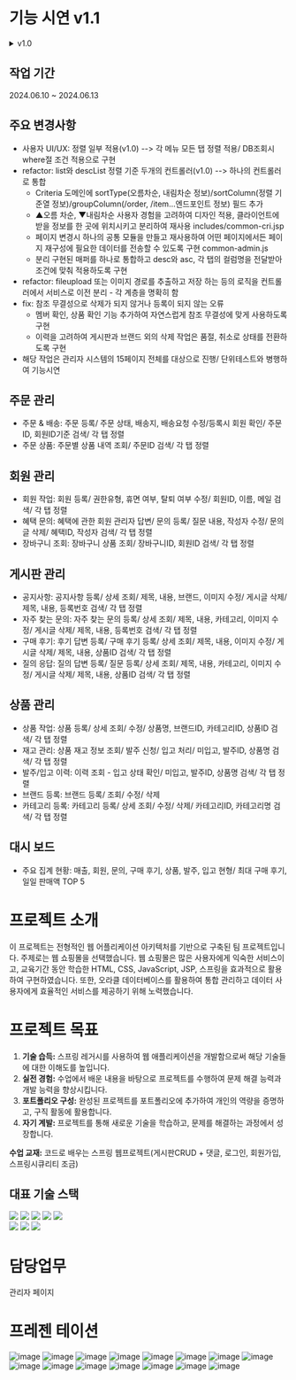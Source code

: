 # 기능 시연 v1.1
<details>
  <summary>v1.0</summary>
 
## 주문 관리
- 주문 & 배송: 주문 등록/ 주문 상태, 배송지, 배송요청 수정/ 주문ID, 회원ID기준 검색/ 주문ID 기준 정렬
- 주문 상품: 주문별 상품 내역 조회/ 주문ID 검색/ 주문상세ID 기준 정렬
  
## 회원 관리
- 회원 작업: 회원 등록/ 권한유형, 휴면 여부, 탈퇴 여부 수정/ 이력 삭제/ 회원ID, 이름, 메일 검색/ 아이디 기준 정렬
- 혜택 문의: 혜택에 관한 회원 관리자 답변/ 문의 등록/ 질문 내용, 작성자 수정/ 문의글 삭제/ 혜택ID, 작성자 검색/ 순번, 답변 기준 정렬
- 장바구니 조회: 장바구니 상품 조회/ 장바구니ID, 회원ID 검색/ 순번, 회원ID, 상품ID 기준 정렬

## 게시판 관리
- 공지사항: 공지사항 등록/ 상세 조회/ 제목, 내용, 브랜드, 이미지 수정/ 게시글 삭제/ 제목, 내용, 등록번호 검색/ 순번 기준 정렬
- 자주 찾는 문의: 자주 찾는 문의 등록/ 상세 조회/ 제목, 내용, 카테고리, 이미지 수정/ 게시글 삭제/ 제목, 내용, 등록번호 검색/ 순번 기준 정렬
- 구매 후기: 후기 답변 등록/ 구매 후기 등록/ 상세 조회/ 제목, 내용, 이미지 수정/ 게시글 삭제/ 제목, 내용, 상품ID 검색/ 순번, 제목, 작성자 기준 정렬
- 질의 응답: 질의 답변 등록/ 질문 등록/ 상세 조회/ 제목, 내용, 카테고리, 이미지 수정/ 게시글 삭제/ 제목, 내용, 상품ID 검색/ 순번, 제목, 작성자 기준 정렬


https://github.com/wjstodsss/UNKNOWN_REFACTOR/assets/68169507/cc85e459-1199-4214-b271-8058bf03dd02

https://github.com/wjstodsss/UNKNOWN_REFACTOR/assets/68169507/4d58dda6-de7b-4dba-9c1a-b1e796d76cbf

https://github.com/wjstodsss/UNKNOWN_REFACTOR/assets/68169507/4a3a4477-3b01-49f2-ae33-c1d154740706

https://github.com/wjstodsss/UNKNOWN_REFACTOR/assets/68169507/97430a08-e0f9-4965-aaae-0a2cc1fb8b1e


## 상품 관리
- 상품 작업: 상품 등록/ 상세 조회/ 수정/ 삭제/ 상품명, 브랜드ID, 카테고리ID, 상품ID 검색/ 상품ID기준 정렬
- 재고 관리: 상품 재고 정보 조회/ 발주 신청/ 입고 처리/ 미입고, 발주ID, 상품명 검색/ 상품ID, 재고량, 발주량 기준 정렬
- 발주/입고 이력: 이력 조회 - 입고 상태 확인/ 미입고, 발주ID, 상품명 검색/ 상품ID, 재고량, 발주량 기준 정렬
- 브랜드 등록: 브랜드 등록/ 조회/ 수정/ 삭제
- 카테고리 등록: 카테고리 등록/ 상세 조회/ 수정/ 삭제/ 카테고리ID, 카테고리명 검색/ 순번, 카테고리명 기준 정렬

https://github.com/wjstodsss/UNKNOWN_REFACTOR/assets/68169507/5dfe3f03-e60e-468a-a732-15acda6bda76
https://github.com/wjstodsss/UNKNOWN_REFACTOR/assets/68169507/f20a6813-16aa-4f36-bd68-75abc32e1677
https://github.com/wjstodsss/UNKNOWN_REFACTOR/assets/68169507/a685e291-3dff-4aed-ac0d-a1bff8097745
https://github.com/wjstodsss/UNKNOWN_REFACTOR/assets/68169507/d57833ea-ed8f-4555-a4cb-e9b62d185a63
https://github.com/wjstodsss/UNKNOWN_REFACTOR/assets/68169507/8f85f005-9fda-4dd4-b605-9bc805118422
https://github.com/wjstodsss/UNKNOWN_REFACTOR/assets/68169507/c6e97de8-1b11-4049-9bfd-b294f442ee63
https://github.com/wjstodsss/UNKNOWN_REFACTOR/assets/68169507/355abf66-7d2f-4c68-90d0-15aa5f0436dd
https://github.com/wjstodsss/UNKNOWN_REFACTOR/assets/68169507/d5ad6a3f-fd54-476a-8928-0b0e57df3714













## 대시 보드
- 주요 집계 현황: 매출, 회원, 문의, 구매 후기, 상품, 발주, 입고 현형/ 최대 구매 후기, 일일 판매액 TOP 5
</details>

## 작업 기간
 2024.06.10 ~ 2024.06.13
## 주요 변경사항
- 사용자 UI/UX: 정렬 일부 적용(v1.0) --> 각 메뉴 모든 탭 정렬 적용/ DB조회시 where절 조건 적용으로 구현
- refactor: list와 descList 정렬 기준 두개의 컨트롤러(v1.0) --> 하나의 컨트롤러로 통합
  - Criteria 도메인에 sortType(오름차순, 내림차순 정보)/sortColumn(정렬 기준열 정보)/groupColumn(/order, /item...엔드포인트 정보) 필드 추가
  - ▲오름 차순, ▼내림차순 사용자 경험을 고려하여 디자인 적용, 클라이언트에 받을 정보를 한 곳에 위치시키고 분리하여 재사용 includes/common-cri.jsp
  - 페이지 변경시 하나의 공통 모듈을 만들고 재사용하여 어떤 페이지에서든 페이지 재구성에 필요한 데이터를 전송할 수 있도록 구현 common-admin.js
  - 분리 구현된 매퍼를 하나로 통합하고 desc와 asc, 각 탭의 컬럼명을 전달받아 조건에 맞춰 적용하도록 구현
- refactor: fileupload 또는 이미지 경로를 추출하고 저장 하는 등의 로직을 컨트롤러에서 서비스로 이전 분리 - 각 계층을 명확히 함
- fix: 참조 무결성으로 삭제가 되지 않거나 등록이 되지 않는 오류
    - 멤버 확인, 상품 확인 기능 추가하여 자연스럽게 참조 무결성에 맞게 사용하도록 구현
    - 이력을 고려하여 게시판과 브랜드 외의 삭제 작업은 품절, 취소로 상태를 전환하도록 구현
- 해당 작업은 관리자 시스템의 15페이지 전체를 대상으로 진행/ 단위테스트와 병행하여 기능시연

## 주문 관리
- 주문 & 배송: 주문 등록/ 주문 상태, 배송지, 배송요청 수정/등록시 회원 확인/ 주문ID, 회원ID기준 검색/ 각 탭 정렬
- 주문 상품: 주문별 상품 내역 조회/ 주문ID 검색/ 각 탭 정렬
  
## 회원 관리
- 회원 작업: 회원 등록/ 권한유형, 휴면 여부, 탈퇴 여부 수정/ 회원ID, 이름, 메일 검색/ 각 탭 정렬
- 혜택 문의: 혜택에 관한 회원 관리자 답변/ 문의 등록/ 질문 내용, 작성자 수정/ 문의글 삭제/ 혜택ID, 작성자 검색/ 각 탭 정렬
- 장바구니 조회: 장바구니 상품 조회/ 장바구니ID, 회원ID 검색/ 각 탭 정렬

## 게시판 관리
- 공지사항: 공지사항 등록/ 상세 조회/ 제목, 내용, 브랜드, 이미지 수정/ 게시글 삭제/ 제목, 내용, 등록번호 검색/ 각 탭 정렬
- 자주 찾는 문의: 자주 찾는 문의 등록/ 상세 조회/ 제목, 내용, 카테고리, 이미지 수정/ 게시글 삭제/ 제목, 내용, 등록번호 검색/ 각 탭 정렬
- 구매 후기: 후기 답변 등록/ 구매 후기 등록/ 상세 조회/ 제목, 내용, 이미지 수정/ 게시글 삭제/ 제목, 내용, 상품ID 검색/ 각 탭 정렬
- 질의 응답: 질의 답변 등록/ 질문 등록/ 상세 조회/ 제목, 내용, 카테고리, 이미지 수정/ 게시글 삭제/ 제목, 내용, 상품ID 검색/ 각 탭 정렬

## 상품 관리
- 상품 작업: 상품 등록/ 상세 조회/ 수정/ 상품명, 브랜드ID, 카테고리ID, 상품ID 검색/ 각 탭 정렬
- 재고 관리: 상품 재고 정보 조회/ 발주 신청/ 입고 처리/ 미입고, 발주ID, 상품명 검색/ 각 탭 정렬
- 발주/입고 이력: 이력 조회 - 입고 상태 확인/ 미입고, 발주ID, 상품명 검색/ 각 탭 정렬
- 브랜드 등록: 브랜드 등록/ 조회/ 수정/ 삭제
- 카테고리 등록: 카테고리 등록/ 상세 조회/ 수정/ 삭제/ 카테고리ID, 카테고리명 검색/ 각 탭 정렬

## 대시 보드
- 주요 집계 현황: 매출, 회원, 문의, 구매 후기, 상품, 발주, 입고 현형/ 최대 구매 후기, 일일 판매액 TOP 5


# 프로젝트 소개

이 프로젝트는 전형적인 웹 어플리케이션 아키텍처를 기반으로 구축된 팀 프로젝트입니다.
주제로는 웹 쇼핑몰을 선택했습니다. 웹 쇼핑몰은 많은 사용자에게 익숙한 서비스이고,
교육기간 동안 학습한 HTML, CSS, JavaScript, JSP, 스프링을 효과적으로 활용하여 구현하였습니다.
또한, 오라클 데이터베이스를 활용하여 통합 관리하고 데이터 사용자에게 효율적인 서비스를 제공하기 위해 노력했습니다. 

# 프로젝트 목표

1. **기술 습득:** 스프링 레거시를 사용하여 웹 애플리케이션을 개발함으로써 해당 기술들에 대한 이해도를 높입니다.
2. **실전 경험:** 수업에서 배운 내용을 바탕으로 프로젝트를 수행하여 문제 해결 능력과 개발 능력을 향상시킵니다.
3. **포트폴리오 구성:** 완성된 프로젝트를 포트폴리오에 추가하여 개인의 역량을 증명하고, 구직 활동에 활용합니다.
4. **자기 계발:** 프로젝트를 통해 새로운 기술을 학습하고, 문제를 해결하는 과정에서 성장합니다.

**수업 교재:** 코드로 배우는 스프링 웹프로젝트(게시판CRUD + 댓글,  로그인, 회원가입, 스프링시큐리티 조금)

## 대표 기술 스택
<div>
  <img src="https://img.shields.io/badge/oracle-F80000?style=for-the-badge&logo=oracle&logoColor=white"> 
  <img src="https://img.shields.io/badge/java-007396?style=for-the-badge&logo=java&logoColor=white"> 
  <img src="https://img.shields.io/badge/javascript-F7DF1E?style=for-the-badge&logo=javascript&logoColor=black">
  <img src="https://img.shields.io/badge/html5-E34F26?style=for-the-badge&logo=html5&logoColor=white">
  <img src="https://img.shields.io/badge/css-1572B6?style=for-the-badge&logo=css3&logoColor=white"> 
  <br>
  <img src="https://img.shields.io/badge/spring-6DB33F?style=for-the-badge&logo=spring&logoColor=white"> 
  <img src="https://img.shields.io/badge/jquery-0769AD?style=for-the-badge&logo=jquery&logoColor=white">
  <img src="https://img.shields.io/badge/amazonaws-232F3E?style=for-the-badge&logo=amazonaws&logoColor=white"> 
  <br>
</div>

# 담당업무
 관리자 페이지

# 프레젠 테이션 
![image](https://github.com/wjstodsss/PortFolio5_UnknownProject_In-progress/assets/68169507/ffcbbec8-a0ab-4a43-883b-fd738f99fb90)
![image](https://github.com/wjstodsss/PortFolio5_UnknownProject_In-progress/assets/68169507/2d1bd8ba-816d-4b64-be44-15b9cc7795e6)
![image](https://github.com/wjstodsss/PortFolio5_UnknownProject_In-progress/assets/68169507/91efad4d-9d44-408d-98b5-493fc286014e)
![image](https://github.com/wjstodsss/PortFolio5_UnknownProject_In-progress/assets/68169507/20662559-10c9-4607-b42f-b0c0e291a959)
![image](https://github.com/wjstodsss/PortFolio5_UnknownProject_In-progress/assets/68169507/6c1f3b5f-883e-4296-8757-0d12ed9038ab)
![image](https://github.com/wjstodsss/PortFolio5_UnknownProject_In-progress/assets/68169507/098d4320-7296-42ef-901d-286c170897c6)
![image](https://github.com/wjstodsss/PortFolio5_UnknownProject_In-progress/assets/68169507/a986b417-7f54-4f13-8fb9-1931af00a356)
![image](https://github.com/wjstodsss/PortFolio5_UnknownProject_In-progress/assets/68169507/a9a0ccce-4722-4fd6-8c98-8635813dc7bc)
![image](https://github.com/wjstodsss/PortFolio5_UnknownProject_In-progress/assets/68169507/1d4d1b80-1ea0-453c-ac72-e9f48095d754)
![image](https://github.com/wjstodsss/PortFolio5_UnknownProject_In-progress/assets/68169507/c14595de-5560-4cc8-92e7-9b2214924db8)
![image](https://github.com/wjstodsss/PortFolio5_UnknownProject_In-progress/assets/68169507/b6d2cfb2-302a-400a-8a53-938f2b5edbd5)
![image](https://github.com/wjstodsss/PortFolio5_UnknownProject_In-progress/assets/68169507/f4e0b4ec-e4b0-410d-a455-b66b6a86c7d7)
![image](https://github.com/wjstodsss/PortFolio5_UnknownProject_In-progress/assets/68169507/cb4e271f-1223-4a31-8ac7-991c8c15f96e)
![image](https://github.com/wjstodsss/PortFolio5_UnknownProject_In-progress/assets/68169507/d609fc18-5036-4cb0-8ad0-de7ca3e659ee)
![image](https://github.com/wjstodsss/PortFolio5_UnknownProject_In-progress/assets/68169507/f19354be-228e-48d9-93cc-ff389cdbf4b6)


  


